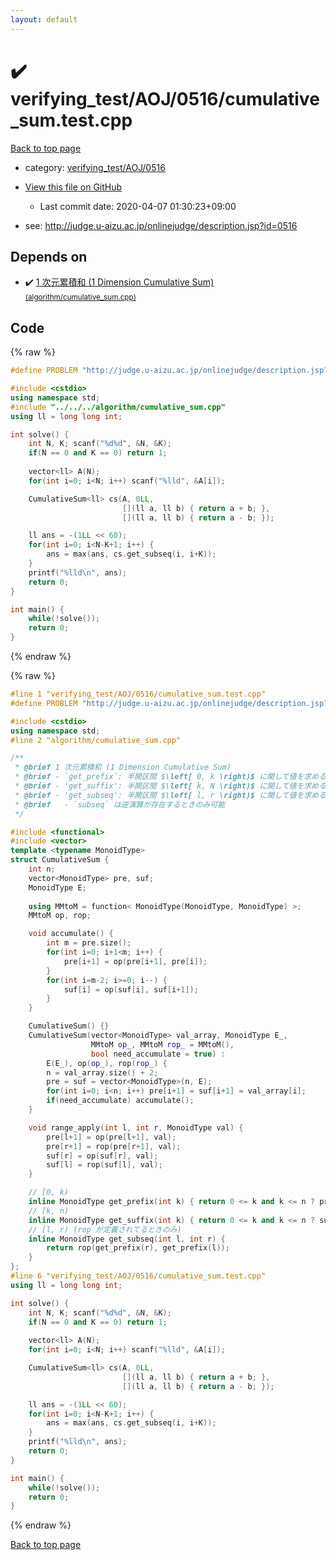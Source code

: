 ```yaml
---
layout: default
---
```


<!-- mathjax config similar to math.stackexchange -->
<script type="text/javascript" async
  src="https://cdnjs.cloudflare.com/ajax/libs/mathjax/2.7.5/MathJax.js?config=TeX-MML-AM_CHTML">
</script>
<script type="text/x-mathjax-config">
  MathJax.Hub.Config({
    TeX: { equationNumbers: { autoNumber: "AMS" }},
    tex2jax: {
      inlineMath: [ ['$','$'] ],
      processEscapes: true
    },
    "HTML-CSS": { matchFontHeight: false },
    displayAlign: "left",
    displayIndent: "2em"
  });
</script>

<script type="text/javascript" src="https://cdnjs.cloudflare.com/ajax/libs/jquery/3.4.1/jquery.min.js"></script>
<script src="https://cdn.jsdelivr.net/npm/jquery-balloon-js@1.1.2/jquery.balloon.min.js" integrity="sha256-ZEYs9VrgAeNuPvs15E39OsyOJaIkXEEt10fzxJ20+2I=" crossorigin="anonymous"></script>
<script type="text/javascript" src="../../../../assets/js/copy-button.js"></script>
<link rel="stylesheet" href="../../../../assets/css/copy-button.css" />


# :heavy_check_mark: verifying_test/AOJ/0516/cumulative_sum.test.cpp

<a href="../../../../index.html">Back to top page</a>

* category: <a href="../../../../index.html#e9a8f9879edfa1d3b6a1cdfdbac78c62">verifying_test/AOJ/0516</a>
* <a href="{{ site.github.repository_url }}/blob/master/verifying_test/AOJ/0516/cumulative_sum.test.cpp">View this file on GitHub</a>
    - Last commit date: 2020-04-07 01:30:23+09:00


* see: <a href="http://judge.u-aizu.ac.jp/onlinejudge/description.jsp?id=0516">http://judge.u-aizu.ac.jp/onlinejudge/description.jsp?id=0516</a>


## Depends on

* :heavy_check_mark: <a href="../../../../library/algorithm/cumulative_sum.cpp.html">1 次元累積和 (1 Dimension Cumulative Sum) <small>(algorithm/cumulative_sum.cpp)</small></a>


## Code

<a id="unbundled"></a>
{% raw %}
```cpp
#define PROBLEM "http://judge.u-aizu.ac.jp/onlinejudge/description.jsp?id=0516"

#include <cstdio>
using namespace std;
#include "../../../algorithm/cumulative_sum.cpp"
using ll = long long int;

int solve() {
    int N, K; scanf("%d%d", &N, &K);
    if(N == 0 and K == 0) return 1;
    
    vector<ll> A(N);
    for(int i=0; i<N; i++) scanf("%lld", &A[i]);

    CumulativeSum<ll> cs(A, 0LL,
                         [](ll a, ll b) { return a + b; },
                         [](ll a, ll b) { return a - b; });

    ll ans = -(1LL << 60);
    for(int i=0; i<N-K+1; i++) {
        ans = max(ans, cs.get_subseq(i, i+K));
    }
    printf("%lld\n", ans);
    return 0;
}

int main() {
    while(!solve());
    return 0;
}

```
{% endraw %}

<a id="bundled"></a>
{% raw %}
```cpp
#line 1 "verifying_test/AOJ/0516/cumulative_sum.test.cpp"
#define PROBLEM "http://judge.u-aizu.ac.jp/onlinejudge/description.jsp?id=0516"

#include <cstdio>
using namespace std;
#line 2 "algorithm/cumulative_sum.cpp"

/**
 * @brief 1 次元累積和 (1 Dimension Cumulative Sum)
 * @brief - `get_prefix`: 半開区間 $\left[ 0, k \right)$ に関して値を求める
 * @brief - 'get_suffix': 半開区間 $\left[ k, N \right)$ に関して値を求める
 * @brief - 'get_subseq': 半開区間 $\left[ l, r \right)$ に関して値を求める
 * @brief   - `subseq` は逆演算が存在するときのみ可能
 */

#include <functional>
#include <vector>
template <typename MonoidType>
struct CumulativeSum {
    int n;
    vector<MonoidType> pre, suf;
    MonoidType E;
    
    using MMtoM = function< MonoidType(MonoidType, MonoidType) >;
    MMtoM op, rop;

    void accumulate() {
        int m = pre.size();
        for(int i=0; i+1<m; i++) {
            pre[i+1] = op(pre[i+1], pre[i]);
        }
        for(int i=m-2; i>=0; i--) {
            suf[i] = op(suf[i], suf[i+1]);
        }
    }

    CumulativeSum() {}
    CumulativeSum(vector<MonoidType> val_array, MonoidType E_,
                  MMtoM op_, MMtoM rop_ = MMtoM(),
                  bool need_accumulate = true) :
        E(E_), op(op_), rop(rop_) {
        n = val_array.size() + 2;
        pre = suf = vector<MonoidType>(n, E);
        for(int i=0; i<n; i++) pre[i+1] = suf[i+1] = val_array[i];
        if(need_accumulate) accumulate();
    }

    void range_apply(int l, int r, MonoidType val) {
        pre[l+1] = op(pre[l+1], val);
        pre[r+1] = rop(pre[r+1], val);
        suf[r] = op(suf[r], val);
        suf[l] = rop(suf[l], val);
    }

    // [0, k)
    inline MonoidType get_prefix(int k) { return 0 <= k and k <= n ? pre[k+1] : E; }
    // [k, n)
    inline MonoidType get_suffix(int k) { return 0 <= k and k <= n ? suf[k+1] : E; }
    // [l, r) (rop が定義されてるときのみ)
    inline MonoidType get_subseq(int l, int r) {
        return rop(get_prefix(r), get_prefix(l));
    }
};
#line 6 "verifying_test/AOJ/0516/cumulative_sum.test.cpp"
using ll = long long int;

int solve() {
    int N, K; scanf("%d%d", &N, &K);
    if(N == 0 and K == 0) return 1;
    
    vector<ll> A(N);
    for(int i=0; i<N; i++) scanf("%lld", &A[i]);

    CumulativeSum<ll> cs(A, 0LL,
                         [](ll a, ll b) { return a + b; },
                         [](ll a, ll b) { return a - b; });

    ll ans = -(1LL << 60);
    for(int i=0; i<N-K+1; i++) {
        ans = max(ans, cs.get_subseq(i, i+K));
    }
    printf("%lld\n", ans);
    return 0;
}

int main() {
    while(!solve());
    return 0;
}

```
{% endraw %}

<a href="../../../../index.html">Back to top page</a>

